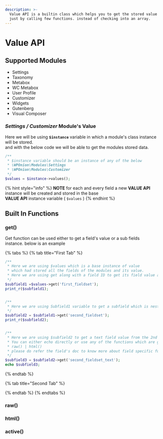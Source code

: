 ```yaml
---
description: >-
  Value API is a builtin class which helps you to get the stored value easily.
  just by calling few functions. instead of checking into an array.
---
```


# Value API

## Supported Modules

* Settings
* Taxonomy
* Metabox
* WC Metabox
* User Profile
* Customizer
* Widgets
* Gutenberg
* Visual Composer

### _Settings / Customizer_ Module's Value

Here we will be using **`$instance`** variable in which a module's class instance will be stored.  
and with the below code we will be able to get the modules stored data.

```php
/**
 * $instance variable should be an instance of any of the below
 * \WPOnion\Modules\Settings
 * \WPOnion\Modules\Customizer
 */
$values = $instance->values();
```

{% hint style="info" %}
**NOTE** for each and every field a new **VALUE API** instance will be created and stored in the base  
**VALUE API** instance variable \( `$values` \)
{% endhint %}

## Built In Functions

### get\(\)

Get function can be used either to get a field's value or a sub fields instance. below is an example

{% tabs %}
{% tab title="First Tab" %}
```php
/**
 * Here we are using $values which is a base instance of value 
 * which had stored all the fields of the modules and its value.
 * Here we are using get along with a field ID to get its field value api instance.
 */
$subfield1 =$values->get('first_fieldset');
print_r($subfield1);


/**
 * Here we are using Subfield1 variable to get a subfield which is nested into the first_fieldset
 */
$subfield2 = $subfield1->get('second_fieldset');
print_r($subfield2);


/**
 * Here we are using $subfield2 to get a text field value from the 2nd nested level
 * You can either echo directly or use any of the functions which are given blow
 * raw() | html() 
 * please do refer the field's doc to know more about field specific functions
 */
$subfield3 = $subfield2->get('second_fieldset_text');
echo $subfield3;
```
{% endtab %}

{% tab title="Second Tab" %}

{% endtab %}
{% endtabs %}

### raw\(\)

### html\(\)

### active\(\)

